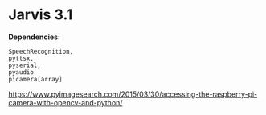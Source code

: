 # Jarvis 3.1
**Dependencies**:

    SpeechRecognition,
    pyttsx,
    pyserial,
    pyaudio
    picamera[array]
    
https://www.pyimagesearch.com/2015/03/30/accessing-the-raspberry-pi-camera-with-opencv-and-python/
